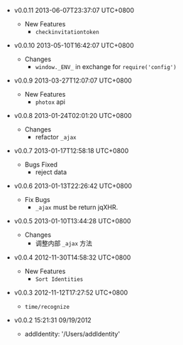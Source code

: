 * v0.0.11 2013-06-07T23:37:07 UTC+0800
  - New Features
    * `checkinvitationtoken`

* v0.0.10 2013-05-10T16:42:07 UTC+0800
  - Changes
    * `window._ENV_` in exchange for `require('config')`

* v0.0.9 2013-03-27T12:07:07 UTC+0800
  - New Features
    * `photox` api

* v0.0.8 2013-01-24T02:01:20 UTC+0800
  - Changes
    * refactor `_ajax`

* v0.0.7 2013-01-17T12:58:18 UTC+0800
  - Bugs Fixed
    * reject data

* v0.0.6 2013-01-13T22:26:42 UTC+0800
  - Fix Bugs
    * `_ajax` must be return jqXHR.

* v0.0.5 2013-01-10T13:44:28 UTC+0800
  - Changes
    * 调整内部 `_ajax` 方法

* v0.0.4 2012-11-30T14:58:32 UTC+0800
  - New Features
    * `Sort Identities`

* v0.0.3 2012-11-12T17:27:52 UTC+0800
  + `time/recognize`

* v0.0.2 15:21:31 09/19/2012
  + addIdentity: '/Users/addIdentity'
